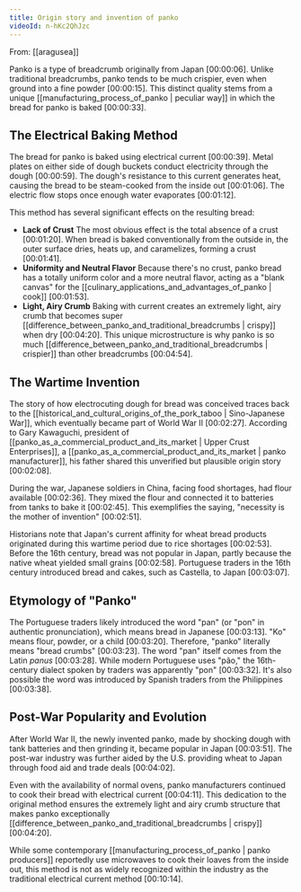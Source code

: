```yaml
---
title: Origin story and invention of panko
videoId: n-hKc2QhJzc
---
```


From: [[aragusea]] <br/> 

Panko is a type of breadcrumb originally from Japan <a class="yt-timestamp" data-t="00:00:06">[00:00:06]</a>. Unlike traditional breadcrumbs, panko tends to be much crispier, even when ground into a fine powder <a class="yt-timestamp" data-t="00:00:15">[00:00:15]</a>. This distinct quality stems from a unique [[manufacturing_process_of_panko | peculiar way]] in which the bread for panko is baked <a class="yt-timestamp" data-t="00:00:33">[00:00:33]</a>.

## The Electrical Baking Method

The bread for panko is baked using electrical current <a class="yt-timestamp" data-t="00:00:39">[00:00:39]</a>. Metal plates on either side of dough buckets conduct electricity through the dough <a class="yt-timestamp" data-t="00:00:59">[00:00:59]</a>. The dough's resistance to this current generates heat, causing the bread to be steam-cooked from the inside out <a class="yt-timestamp" data-t="00:01:06">[00:01:06]</a>. The electric flow stops once enough water evaporates <a class="yt-timestamp" data-t="00:01:12">[00:01:12]</a>.

This method has several significant effects on the resulting bread:
*   **Lack of Crust** The most obvious effect is the total absence of a crust <a class="yt-timestamp" data-t="00:01:20">[00:01:20]</a>. When bread is baked conventionally from the outside in, the outer surface dries, heats up, and caramelizes, forming a crust <a class="yt-timestamp" data-t="00:01:41">[00:01:41]</a>.
*   **Uniformity and Neutral Flavor** Because there's no crust, panko bread has a totally uniform color and a more neutral flavor, acting as a "blank canvas" for the [[culinary_applications_and_advantages_of_panko | cook]] <a class="yt-timestamp" data-t="00:01:53">[00:01:53]</a>.
*   **Light, Airy Crumb** Baking with current creates an extremely light, airy crumb that becomes super [[difference_between_panko_and_traditional_breadcrumbs | crispy]] when dry <a class="yt-timestamp" data-t="00:04:20">[00:04:20]</a>. This unique microstructure is why panko is so much [[difference_between_panko_and_traditional_breadcrumbs | crispier]] than other breadcrumbs <a class="yt-timestamp" data-t="00:04:54">[00:04:54]</a>.

## The Wartime Invention

The story of how electrocuting dough for bread was conceived traces back to the [[historical_and_cultural_origins_of_the_pork_taboo | Sino-Japanese War]], which eventually became part of World War II <a class="yt-timestamp" data-t="00:02:27">[00:02:27]</a>. According to Gary Kawaguchi, president of [[panko_as_a_commercial_product_and_its_market | Upper Crust Enterprises]], a [[panko_as_a_commercial_product_and_its_market | panko manufacturer]], his father shared this unverified but plausible origin story <a class="yt-timestamp" data-t="00:02:08">[00:02:08]</a>.

During the war, Japanese soldiers in China, facing food shortages, had flour available <a class="yt-timestamp" data-t="00:02:36">[00:02:36]</a>. They mixed the flour and connected it to batteries from tanks to bake it <a class="yt-timestamp" data-t="00:02:45">[00:02:45]</a>. This exemplifies the saying, "necessity is the mother of invention" <a class="yt-timestamp" data-t="00:02:51">[00:02:51]</a>.

Historians note that Japan's current affinity for wheat bread products originated during this wartime period due to rice shortages <a class="yt-timestamp" data-t="00:02:53">[00:02:53]</a>. Before the 16th century, bread was not popular in Japan, partly because the native wheat yielded small grains <a class="yt-timestamp" data-t="00:02:58">[00:02:58]</a>. Portuguese traders in the 16th century introduced bread and cakes, such as Castella, to Japan <a class="yt-timestamp" data-t="00:03:07">[00:03:07]</a>.

## Etymology of "Panko"

The Portuguese traders likely introduced the word "pan" (or "pon" in authentic pronunciation), which means bread in Japanese <a class="yt-timestamp" data-t="00:03:13">[00:03:13]</a>. "Ko" means flour, powder, or a child <a class="yt-timestamp" data-t="00:03:20">[00:03:20]</a>. Therefore, "panko" literally means "bread crumbs" <a class="yt-timestamp" data-t="00:03:23">[00:03:23]</a>. The word "pan" itself comes from the Latin *panus* <a class="yt-timestamp" data-t="00:03:28">[00:03:28]</a>. While modern Portuguese uses "pão," the 16th-century dialect spoken by traders was apparently "pon" <a class="yt-timestamp" data-t="00:03:32">[00:03:32]</a>. It's also possible the word was introduced by Spanish traders from the Philippines <a class="yt-timestamp" data-t="00:03:38">[00:03:38]</a>.

## Post-War Popularity and Evolution

After World War II, the newly invented panko, made by shocking dough with tank batteries and then grinding it, became popular in Japan <a class="yt-timestamp" data-t="00:03:51">[00:03:51]</a>. The post-war industry was further aided by the U.S. providing wheat to Japan through food aid and trade deals <a class="yt-timestamp" data-t="00:04:02">[00:04:02]</a>.

Even with the availability of normal ovens, panko manufacturers continued to cook their bread with electrical current <a class="yt-timestamp" data-t="00:04:11">[00:04:11]</a>. This dedication to the original method ensures the extremely light and airy crumb structure that makes panko exceptionally [[difference_between_panko_and_traditional_breadcrumbs | crispy]] <a class="yt-timestamp" data-t="00:04:20">[00:04:20]</a>.

While some contemporary [[manufacturing_process_of_panko | panko producers]] reportedly use microwaves to cook their loaves from the inside out, this method is not as widely recognized within the industry as the traditional electrical current method <a class="yt-timestamp" data-t="00:10:14">[00:10:14]</a>.
